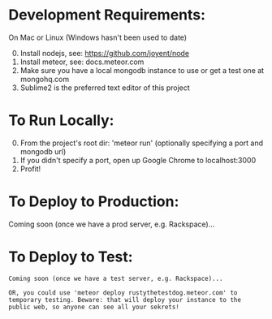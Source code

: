Development Requirements:
==========
On Mac or Linux (Windows hasn't been used to date)

0. Install nodejs, see: https://github.com/joyent/node
1. Install meteor, see: docs.meteor.com
2. Make sure you have a local mongodb instance to use or get a test one at mongohq.com
3. Sublime2 is the preferred text editor of this project

To Run Locally:
============

0. From the project's root dir: 'meteor run' (optionally specifying a port and mongodb url)
1. If you didn't specify a port, open up Google Chrome to localhost:3000
2. Profit!

To Deploy to Production:
============

Coming soon (once we have a prod server, e.g. Rackspace)...

To Deploy to Test:
============

	Coming soon (once we have a test server, e.g. Rackspace)...

	OR, you could use 'meteor deploy rustythetestdog.meteor.com' to temporary testing. Beware: that will deploy your instance to the public web, so anyone can see all your sekrets!